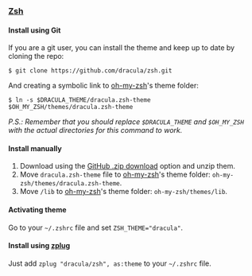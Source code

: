 ### [Zsh](https://ohmyz.sh/)

#### Install using Git

If you are a git user, you can install the theme and keep up to date by cloning the repo:

    $ git clone https://github.com/dracula/zsh.git

And creating a symbolic link to [oh-my-zsh](https://github.com/robbyrussell/oh-my-zsh/)'s theme folder:

    $ ln -s $DRACULA_THEME/dracula.zsh-theme $OH_MY_ZSH/themes/dracula.zsh-theme

_P.S.: Remember that you should replace `$DRACULA_THEME` and `$OH_MY_ZSH` with the actual directories for this command to work._

#### Install manually

1.  Download using the [GitHub .zip download](https://github.com/dracula/zsh/archive/master.zip) option and unzip them.
2.  Move `dracula.zsh-theme` file to [oh-my-zsh](https://github.com/robbyrussell/oh-my-zsh/)'s theme folder: `oh-my-zsh/themes/dracula.zsh-theme`.
3.  Move `/lib` to [oh-my-zsh](https://github.com/robbyrussell/oh-my-zsh/)'s theme folder: `oh-my-zsh/themes/lib`.

#### Activating theme

Go to your `~/.zshrc` file and set `ZSH_THEME="dracula"`.

#### Install using [zplug](https://github.com/zplug/zplug)

Just add `zplug "dracula/zsh", as:theme` to your `~/.zshrc` file.
